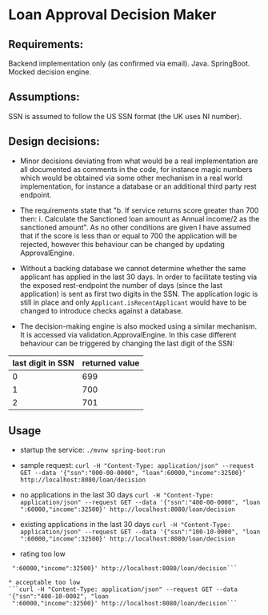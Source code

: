 
# Loan Approval Decision Maker

## Requirements:
Backend implementation only (as confirmed via email).
Java.
SpringBoot.
Mocked decision engine.


## Assumptions:

SSN is assumed to follow the US SSN format (the UK uses NI number).


## Design decisions:
* Minor decisions deviating from what would be a real implementation are all documented as comments
 in the code, for instance magic numbers which would be obtained via some other mechanism in a
 real world implementation, for instance a database or an additional third party rest endpoint.
 
* The requirements state that "b. If service returns score greater than 700 then: i. Calculate
 the Sanctioned loan amount as Annual income/2 as the sanctioned amount". As no other conditions
 are given I have assumed that if the score is less than or equal to 700 the application will be
 rejected, however this behaviour can be changed by updating ApprovalEngine.

* Without a backing database we cannot determine whether the same applicant has applied in the last
 30 days. In order to facilitate testing via the exposed rest-endpoint the number of days
 (since the last application) is sent as first two digits in the SSN. The application
 logic is still in place and only ```Applicant.isRecentApplicant``` would have to be changed to
 introduce checks against a database.
 
 * The decision-making engine is also mocked using a similar mechanism. It is accessed via
  validation.ApprovalEngine. In this case different behaviour can be triggered by changing the last digit of the SSN:

| last digit in SSN | returned value |
| ----------- | ----------- |
| 0 | 699 |
| 1 | 700 |
| 2 | 701 |

## Usage
* startup the service:
```./mvnw spring-boot:run```

* sample request:
```curl -H "Content-Type: application/json" --request GET --data '{"ssn":"000-00-0000", "loan":60000,"income":32500}' http://localhost:8080/loan/decision```

* no applications in the last 30 days
```curl -H "Content-Type: application/json" --request GET --data '{"ssn":"400-00-0000", "loan ":60000,"income":32500}' http://localhost:8080/loan/decision```

* existing applications in the last 30 days
```curl -H "Content-Type: application/json" --request GET --data '{"ssn":"100-10-0000", "loan ":60000,"income":32500}' http://localhost:8080/loan/decision```

* rating too low
```curl -H "Content-Type: application/json" --request GET --data '{"ssn":"400-10-0000", "loan
 ":60000,"income":32500}' http://localhost:8080/loan/decision```

* acceptable too low
```curl -H "Content-Type: application/json" --request GET --data '{"ssn":"400-10-0002", "loan
 ":60000,"income":32500}' http://localhost:8080/loan/decision```


